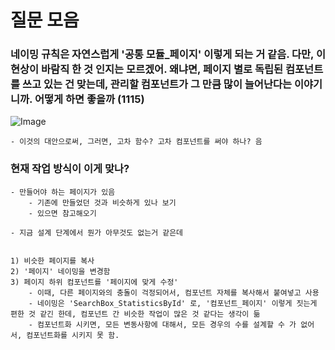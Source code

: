 
# 질문 모음 
### 네이밍 규칙은 자연스럽게 '공통 모듈_페이지' 이렇게 되는 거 같음. 다만, 이 현상이 바람직 한 것 인지는 모르겠어. 왜냐면, 페이지 별로 독립된 컴포넌트를 쓰고 있는 건 맞는데, 관리할 컴포넌트가 그 만큼 많이 늘어난다는 이야기 니까. 어떻게 하면 좋을까 (1115) 
![Image](https://i.imgur.com/i0JUL8G.png)

```
- 이것의 대안으로써, 그러면, 고차 함수? 고차 컴포넌트를 써야 하나? 음 
```


### 현재 작업 방식이 이게 맞나? 

```
- 만들어야 하는 페이지가 있음 
    - 기존에 만들었던 것과 비슷하게 있나 보기 
    - 있으면 참고해오기 

- 지금 설계 단계에서 뭔가 아무것도 없는거 같은데 


1) 비슷한 페이지를 복사 
2) '페이지' 네이밍을 변경함 
3) 페이지 하위 컴포넌트를 '페이지에 맞게 수정' 
    - 이때, 다른 페이지와의 충돌이 걱정되어서, 컴포넌트 자체를 복사해서 붙여넣고 사용 
    - 네이밍은 'SearchBox_StatisticsById' 로, '컴포넌트_페이지' 이렇게 짓는게 편한 것 같긴 한데, 컴포넌트 간 비슷한 작업이 많은 것 같다는 생각이 듦
    - 컴포넌트화 시키면, 모든 변동사항에 대해서, 모든 경우의 수를 설계할 수 가 없어서, 컴포넌트화를 시키지 못 함. 



```